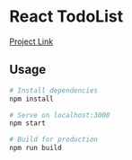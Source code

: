 # React TodoList

[Project Link](https://react-to-dos-app.herokuapp.com/)

## Usage

```bash
# Install dependencies
npm install

# Serve on localhost:3000
npm start

# Build for production
npm run build
```